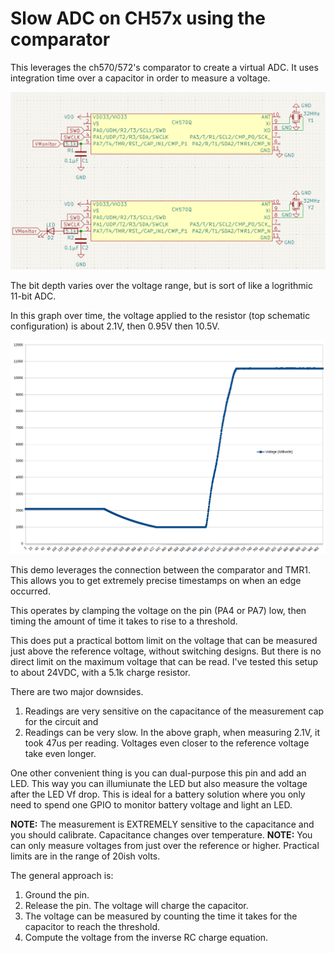 # Slow ADC on CH57x using the comparator

This leverages the ch570/572's comparator to create a virtual ADC. It uses integration time over a capacitor in order to measure a voltage.

![schematic](schematic.png)

The bit depth varies over the voltage range, but is sort of like a logrithmic 11-bit ADC.

In this graph over time, the voltage applied to the resistor (top schematic configuration) is about 2.1V, then 0.95V then 10.5V.

![voltagegraph](voltagegraph.png)

This demo leverages the connection between the comparator and TMR1.  This allows you to get extremely precise timestamps on when an edge occurred.

This operates by clamping the voltage on the pin (PA4 or PA7) low, then timing the amount of time it takes to rise to a threshold.

This does put a practical bottom limit on the voltage that can be measured just above the reference voltage, without switching designs.  But there is no direct limit on the maximum voltage that can be read.  I've tested this setup to about 24VDC, with a 5.1k charge resistor.

There are two major downsides.

1. Readings are very sensitive on the capacitance of the measurement cap for the circuit and
2. Readings can be very slow. In the above graph, when measuring 2.1V, it took 47us per reading. Voltages even closer to the reference voltage take even longer.

One other convenient thing is you can dual-purpose this pin and add an LED.  This way you can illumiunate the LED but also measure the voltage after the LED Vf drop.  This is ideal for a battery solution where you only need to spend one GPIO to monitor battery voltage and light an LED.

**NOTE:** The measurement is EXTREMELY sensitive to the capacitance and you should calibrate.  Capacitance changes over temperature.
**NOTE:** You can only measure voltages from just over the reference or higher. Practical limits are in the range of 20ish volts.

The general approach is:

1. Ground the pin.
2. Release the pin.  The voltage will charge the capacitor.
3. The voltage can be measured by counting the time it takes for the capacitor to reach the threshold.
4. Compute the voltage from the inverse RC charge equation.


